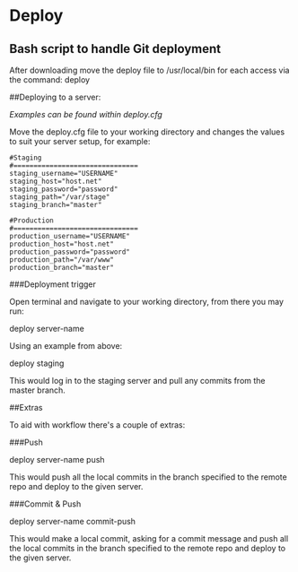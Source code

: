 Deploy
======

Bash script to handle Git deployment
------------------------------------

After downloading move the deploy file to /usr/local/bin for each access via the command:
deploy

##Deploying to a server:

_Examples can be found within deploy.cfg_

Move the deploy.cfg file to your working directory and changes the values to suit your server setup, for example:
```
#Staging
#===============================
staging_username="USERNAME"
staging_host="host.net"
staging_password="password"
staging_path="/var/stage"
staging_branch="master"

#Production
#===============================
production_username="USERNAME"
production_host="host.net"
production_password="password"
production_path="/var/www"
production_branch="master"
```

###Deployment trigger

Open terminal and navigate to your working directory, from there you may run:

deploy server-name

Using an example from above:

deploy staging

This would log in to the staging server and pull any commits from the master branch.

##Extras

To aid with workflow there's a couple of extras:

###Push

deploy server-name push

This would push all the local commits in the branch specified to the remote repo and deploy to the given server.

###Commit & Push

deploy server-name commit-push

This would make a local commit, asking for a commit message and push all the local commits in the branch specified to the remote repo and deploy to the given server.
